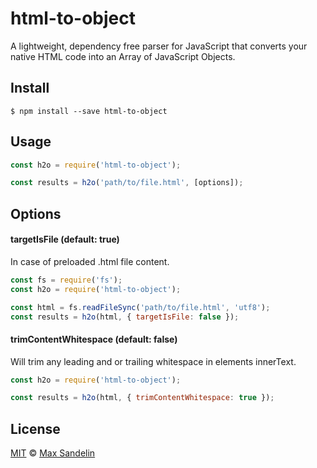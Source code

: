# html-to-object
A lightweight, dependency free parser for JavaScript that converts your native HTML code into an Array of JavaScript Objects.

## Install
`$ npm install --save html-to-object`

## Usage
```javascript
const h2o = require('html-to-object');

const results = h2o('path/to/file.html', [options]);
```

## Options

#### targetIsFile (default: true)
In case of preloaded .html file content.
```javascript
const fs = require('fs');
const h2o = require('html-to-object');

const html = fs.readFileSync('path/to/file.html', 'utf8');
const results = h2o(html, { targetIsFile: false });
```

#### trimContentWhitespace (default: false)
Will trim any leading and or trailing whitespace in elements innerText.
```javascript
const h2o = require('html-to-object');

const results = h2o(html, { trimContentWhitespace: true });
```


## License
[MIT](LICENSE) © [Max Sandelin](https://github.com/themaxsandelin)
